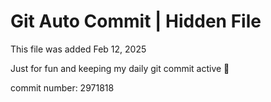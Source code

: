 # Git Auto Commit | Hidden File

This file was added Feb 12, 2025

Just for fun and keeping my daily git commit active 🤪

commit number: 2971818
